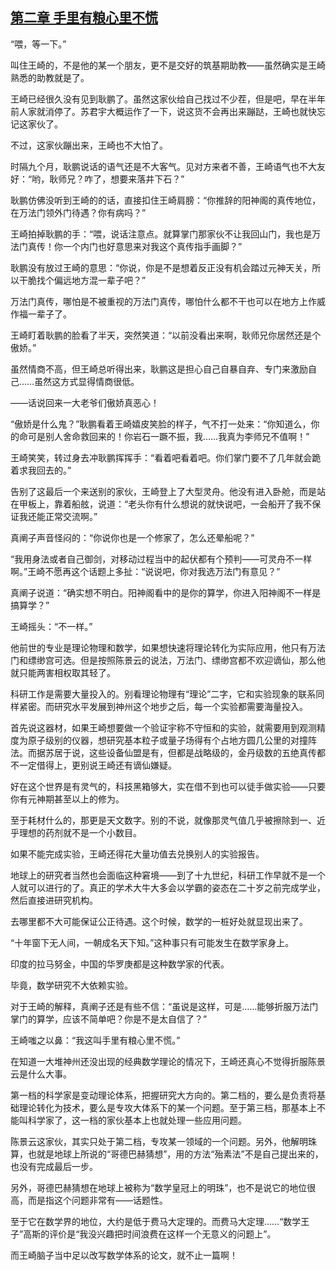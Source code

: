 ## [第二章 手里有粮心里不慌](https://www.xxbiquge.com/11_11207/8765044.html)


  “喂，等一下。”

  叫住王崎的，不是他的某一个朋友，更不是交好的筑基期助教——虽然确实是王崎熟悉的助教就是了。

  王崎已经很久没有见到耿鹏了。虽然这家伙给自己找过不少茬，但是吧，早在半年前人家就消停了。苏君宇大概运作了一下，说这货不会再出来蹦跶，王崎也就快忘记这家伙了。

  不过，这家伙蹦出来，王崎也不大怕了。

  时隔九个月，耿鹏说话的语气还是不大客气。见对方来者不善，王崎语气也不大友好：“哟，耿师兄？咋了，想要来落井下石？”

  耿鹏仿佛没听到王崎的的话，直接扣住王崎肩膀：“你推辞的阳神阁的真传地位，在万法门领外门待遇？你有病吗？”

  王崎拍掉耿鹏的手：“喂，说话注意点。就算掌门那家伙不让我回山门，我也是万法门真传！你一个内门也好意思来对我这个真传指手画脚？”

  耿鹏没有放过王崎的意思：“你说，你是不是想着反正没有机会踏过元神天关，所以干脆找个偏远地方混一辈子吧？”

  万法门真传，哪怕是不被重视的万法门真传，哪怕什么都不干也可以在地方上作威作福一辈子了。

  王崎盯着耿鹏的脸看了半天，突然笑道：“以前没看出来啊，耿师兄你居然还是个傲娇。”

  虽然情商不高，但王崎总听得出来，耿鹏这是担心自己自暴自弃、专门来激励自己……虽然这方式显得情商很低。

  ——话说回来一大老爷们傲娇真恶心！

  “傲娇是什么鬼？”耿鹏看着王崎嬉皮笑脸的样子，气不打一处来：“你知道么，你的命可是别人舍命救回来的！你岩石一蹶不振，我……我真为李师兄不值啊！”

  王崎笑笑，转过身去冲耿鹏挥挥手：“看着吧看着吧。你们掌门要不了几年就会跪着求我回去的。”

  告别了这最后一个来送别的家伙，王崎登上了大型灵舟。他没有进入卧舱，而是站在甲板上，靠着船舷，说道：“老头你有什么想说的就快说吧，一会船开了我不保证我还能正常交流啊。”

  真阐子声音怪闷的：“你说你也是一个修家了，怎么还晕船呢？”

  “我用身法或者自己御剑，对移动过程当中的起伏都有个预判——可灵舟不一样啊。”王崎不愿再这个话题上多扯：“说说吧，你对我选万法门有意见？”

  真阐子说道：“确实想不明白。阳神阁看中的是你的算学，你进入阳神阁不一样是搞算学？”

  王崎摇头：“不一样。”

  他前世的专业是理论物理和数学，如果想快速将理论转化为实际应用，他只有万法门和缥缈宫可选。但是按照陈景云的说法，万法门、缥缈宫都不欢迎谪仙，那么他就只能两害相权取其轻了。

  科研工作是需要大量投入的。别看理论物理有“理论”二字，它和实验现象的联系同样紧密。而研究水平发展到神州这个地步之后，每一个实验都需要海量投入。

  首先说这器材，如果王崎想要做一个验证宇称不守恒和的实验，就需要用到观测精度为原子级别的仪器，想研究基本粒子或量子场得有个占地方圆几公里的对撞阵法。而据苏居于说，这些设备仙盟是有，但都是战略级的，金丹级数的五绝真传都不一定借得上，更别说王崎还有谪仙嫌疑。

  好在这个世界是有灵气的，科技黑箱够大，实在借不到也可以徒手做实验——只要你有元神期甚至以上的修为。

  至于耗材什么的，那更是天文数字。别的不说，就像那灵气值几乎被擦除到一、近乎理想的药剂就不是一个小数目。

  如果不能完成实验，王崎还得花大量功值去兑换别人的实验报告。

  地球上的研究者当然也会面临这种窘境——到了十九世纪，科研工作早就不是一个人就可以进行的了。真正的学术大牛大多会以学霸的姿态在二十岁之前完成学业，然后直接进研究机构。

  去哪里都不大可能保证公正待遇。这个时候，数学的一桩好处就显现出来了。

  “十年窗下无人间，一朝成名天下知。”这种事只有可能发生在数学家身上。

  印度的拉马努金，中国的华罗庚都是这种数学家的代表。

  毕竟，数学研究不大依赖实验。

  对于王崎的解释，真阐子还是有些不信：“虽说是这样，可是……能够折服万法门掌门的算学，应该不简单吧？你是不是太自信了？”

  王崎嗤之以鼻：“我这叫手里有粮心里不慌。”

  在知道一大堆神州还没出现的经典数学理论的情况下，王崎还真心不觉得折服陈景云是什么大事。

  第一档的科学家是变动理论体系，把握研究大方向的。第二档的，要么是负责将基础理论转化为技术，要么是专攻大体系下的某一个问题。至于第三档，那基本上不能叫科学家了，这一档的家伙基本上也就处理一些应用问题。

  陈景云这家伙，其实只处于第二档，专攻某一领域的一个问题。另外，他解明珠算，也就是地球上所说的“哥德巴赫猜想”，用的方法“殆素法”不是自己提出来的，也没有完成最后一步。

  另外，哥德巴赫猜想在地球上被称为“数学皇冠上的明珠”，也不是说它的地位很高，而是指这个问题非常有——话题性。

  至于它在数学界的地位，大约是低于费马大定理的。而费马大定理……“数学王子”高斯的评价是“我没兴趣把时间浪费在这样一个无意义的问题上”。

  而王崎脑子当中足以改写数学体系的论文，就不止一篇啊！
